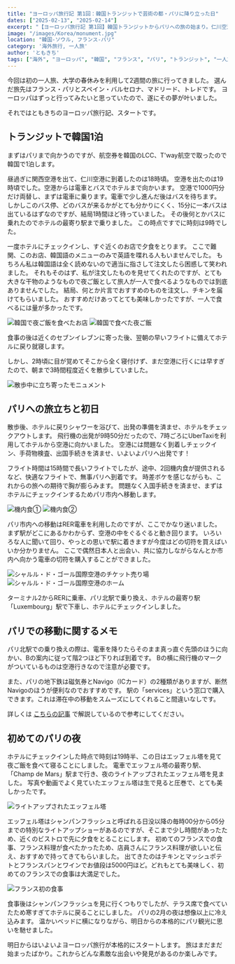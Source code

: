 ```yaml
---
title: "ヨーロッパ旅行記 第1回：韓国トランジットで芸術の都・パリに降り立った日"
dates: ["2025-02-13", "2025-02-14"]
excerpt: "【ヨーロッパ旅行記 第1回】韓国トランジットからパリへの旅の始まり。仁川空港での1泊から15時間のフライトを経てパリに到着。RER電車での市内移動、地下鉄Navigoカードの便利さ、初めて見た夜のエッフェル塔の感動まで。2025年2月のスペイン旅行の序章として、パリ初日の体験と実用的な交通情報をお届けします。"
image: "/images/Korea/monument.jpg"
location: "韓国-ソウル, フランス-パリ"
category: '海外旅行, 一人旅'
author: 'ともきち'
tags: ["海外", "ヨーロッパ", "韓国", "フランス", "パリ", "トランジット", "一人旅", "エッフェル塔", "交通機関", "夜景", "グルメ"]
---
```


今回は初の一人旅、大学の春休みを利用して2週間の旅に行ってきました。
選んだ旅先はフランス・パリとスペイン・バルセロナ、マドリード、トレドです。
ヨーロッパはずっと行ってみたいと思っていたので、遂にその夢が叶いました。

それではともきちのヨーロッパ旅行記、スタートです。

## トランジットで韓国1泊

まずはパリまで向かうのですが、航空券を韓国のLCC、T'way航空で取ったので韓国で1泊します。

昼過ぎに関西空港を出て、仁川空港に到着したのは18時頃。
空港を出たのは19時頃でした。空港からは電車とバスでホテルまで向かいます。
空港で1000円分だけ両替し、まずは電車に乗ります。電車で少し進んだ後はバスを待ちます。
しかしこのバス停、どのバスが来るかがとても分かりにくく、15分に一本バスは出ているはずなのですが、結局1時間ほど待っていました。
その後何とかバスに乗れたのでホテルの最寄り駅まで乗りました。
この時点ですでに時刻は9時でした。

一度ホテルにチェックインし、すぐ近くのお店で夕食をとります。
ここで難関、このお店、韓国語のメニューのみで英語を喋れる人もいませんでした。
もちろん私は韓国語は全く読めないので適当に指さして注文したら困惑して笑われました。
それもそのはず、私が注文したものを見せてくれたのですが、とても大きな干物のようなもので夜ご飯として旅人が一人で食べるようなものでは到底ありませんでした。
結局、何とか片言でおすすめのものを注文し、チキンを届けてもらいました。
おすすめだけあってとても美味しかったですが、一人で食べるには量が多かったです。

![韓国で夜ご飯を食べたお店](/images/Korea/dinner-shop.jpg)
![韓国で食べた夜ご飯](/images/Korea/dinner.jpg)

食事の後は近くのセブンイレブンに寄った後、翌朝の早いフライトに備えてホテルに戻り就寝します。

しかし、2時頃に目が覚めてそこから全く寝付けず、まだ空港に行くには早すぎたので、朝まで3時間程度近くを散歩していました。

![散歩中に立ち寄ったモニュメント](/images/Korea/monument.jpg)

## パリへの旅立ちと初日

散歩後、ホテルに戻りシャワーを浴びて、出発の準備を済ませ、ホテルをチェックアウトします。
飛行機の出発が9時50分だったので、7時ごろにUberTaxiを利用してホテルから空港に向かいました。
空港には問題なく到着しチェックイン、手荷物検査、出国手続きを済ませ、いよいよパリへ出発です！

フライト時間は15時間で長いフライトでしたが、途中、2回機内食が提供されるなど、快適なフライトで、無事パリへ到着です。
時差ボケを感じながらも、これからの旅への期待で胸が膨らみます。
問題なく入国手続きを済ませ、まずはホテルにチェックインするためパリ市内へ移動します。

![機内食①](/images/Korea/in-flight-meal1.jpg)
![機内食②](/images/Korea/in-flight-meal2.jpg)

パリ市内への移動はRER電車を利用したのですが、ここでかなり迷いました。
まず駅がどこにあるかわからず、空港の中をぐるぐると動き回ります。
いろいろな人に聞いて回り、やっとの思いで駅に着きますが今度はどの切符を買えばいいか分かりません。
ここで偶然日本人と出会い、共に協力しながらなんとか市内へ向かう電車の切符を購入することができました。

![シャルル・ド・ゴール国際空港のチケット売り場](/images/France/airport-ticket-window.jpg)
![シャルル・ド・ゴール国際空港のホーム](/images/France/airport-metro-station.jpg)

ターミナル2からRERに乗車、パリ北駅で乗り換え、ホテルの最寄り駅「Luxembourg」駅で下車し、ホテルにチェックインしました。

## パリでの移動に関するメモ

パリ北駅での乗り換えの際は、電車を降りたらそのまま真っ直ぐ先頭のほうに向かい、Bの案内に従って階2つほど下りれば到着です。
Bの横に飛行機のマークがついているものは空港行きなので注意が必要です。

また、パリの地下鉄は磁気券とNavigo（ICカード）の2種類がありますが、断然Navigoのほうが便利なのでおすすめです。
駅の「services」という窓口で購入できます。これは滞在中の移動をスムーズにしてくれること間違いなしです。

詳しくは
[こちらの記事](../tourism/Paris-Subway)
で解説しているので参考にしてください。

## 初めてのパリの夜

ホテルにチェックインした時点で時刻は19時半、この日はエッフェル塔を見て夜ご飯を食べて寝ることにしました。
電車でエッフェル塔の最寄り駅、「Champ de Mars」駅まで行き、夜のライトアップされたエッフェル塔を見ました。
写真や動画でよく見ていたエッフェル塔は生で見ると圧巻で、とても美しかったです。

![ライトアップされたエッフェル塔](/images/France/illuminated-eiffel-tower.jpg)

エッフェル塔はシャンパンフラッシュと呼ばれる日没以降の毎時00分から05分までの特別なライトアップショーがあるのですが、そこまで少し時間があったため、近くのビストロで先に夕食をとることにします。
初めてのフランスでの食事、フランス料理が食べたかったため、店員さんにフランス料理が欲しいと伝え、おすすめで持ってきてもらいました。
出てきたのはチキンとマッシュポテトとフランスパンとワインでお値段は5000円ほど。どれもとても美味しく、初めてのフランスでの食事は大満足でした。

![フランス初の食事](/images/France/dinner-with-eiffel-tower.jpg)

食事後はシャンパンフラッシュを見に行くつもりでしたが、テラス席で食べていたため寒すぎてホテルに戻ることにしました。
パリの2月の夜は想像以上に冷え込みます。
温かいベッドに横になりながら、明日からの本格的にパリ観光に思いを馳せました。

明日からはいよいよヨーロッパ旅行が本格的にスタートします。
旅はまだまだ始まったばかり。これからどんな素敵な出会いや発見があるのか楽しみです。
